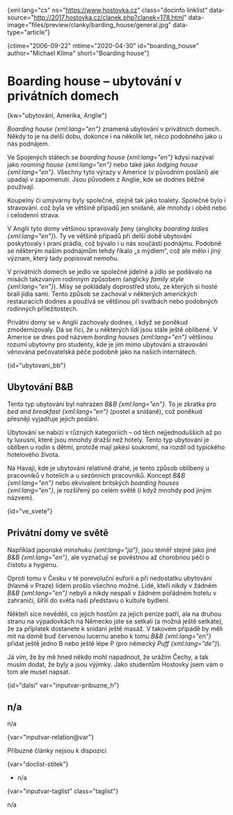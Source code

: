 
{xml:lang="cs" ns="https://www.hostovka.cz" class="docinfo linklist" data-source="http://2017.hostovka.cz/clanek.php?clanek=178.html" data-image="files/preview/clanky/barding_house/general.jpg" data-type="article"}

{ctime="2006-09-22" mtime="2020-04-30" id="boarding_house" author="Michael Klíma" short="Boarding house"}

# Boarding house – ubytování v privátních domech

<!-- generated attribute kw by user_updatekw.sh on 2021-01-05, do not edit -->

{kw="ubytování, Amerika, Anglie"}

_Boarding house {xml:lang="en"}_ znamená ubytování v privátních domech. Někdy to je na delší dobu, dokonce i na několik let, něco podobného jako u nás podnájem.

Ve Spojených státech se _boarding house {xml:lang="en"}_ kdysi nazýval jako _rooming house {xml:lang="en"}_ nebo také jako _lodging house {xml:lang="en"}_. Všechny tyto výrazy v Americe (v původním poslání) ale upadají v zapomenutí. Jsou původem z Anglie, kde se dodnes běžné používají.

Koupelny či umývárny byly společné, stejně tak jako toalety. Společné bylo i stravování. což byla ve většině případů jen snídaně, ale mnohdy i oběd nebo i celodenní strava.

V Anglii tyto domy většinou spravovaly ženy (anglicky _boarding ladies {xml:lang="en"}_). Ty ve většině případů při delší době ubytování poskytovaly i praní prádla, což bývalo i u nás součástí podnájmu. Podobně se některým našim podnájmům tehdy říkalo „s mýdlem“, což ale mělo i jiný význam, který tady popisovat nemohu.

V privátních domech se jedlo ve společné jídelně a jídlo se podávalo na mísách takzvaným rodinným způsobem (anglicky _family style {xml:lang="en"}_). Mísy se pokládaly doprostřed stolu, ze kterých si hosté brali jídla sami. Tento způsob se zachoval v některých amerických restauracích dodnes a používá se většinou při svatbách nebo podobných rodinných příležitostech.

Privátní domy se v Anglii zachovaly dodnes, i když se poněkud zmodernizovaly. Dá se říci, že u některých lidí jsou stále ještě oblíbené. V Americe se dnes pod názvem _bording houses {xml:lang="en"}_ většinou rozumí ubytovny pro studenty, kde je jim mimo ubytování a stravování věnována pečovatelská péče podobně jako na našich internátech.

{id="ubytovani_bb"}

## Ubytování B&B

Tento typ ubytování byl nahrazen _B&B {xml:lang="en"}_. To je zkratka pro _bed and breakfast {xml:lang="en"}_ (postel a snídaně), což poněkud přesněji vyjadřuje jejich poslání.

Ubytování se nabízí v různých kategoriích – od těch nejjednodušších až po ty luxusní, které jsou mnohdy dražší než hotely. Tento typ ubytování je oblíben u rodin s dětmi, protože mají jakési soukromí, na rozdíl od typického hotelového života.

Na Havaji, kde je ubytování relativně drahé, je tento způsob oblíbený u pracovníků v hotelích a u sezónních pracovníků. Koncept _B&B {xml:lang="en"}_ nebo ekvivalent britských _boarding houses {xml:lang="en"}_, je rozšířený po celém světě (i když mnohdy pod jiným názvem).

{id="ve_svete"}

## Privátní domy ve světě

Například japonské _minshuku {xml:lang="ja"}_, jsou téměř stejné jako jiné _B&B {xml:lang="en"}_, ale vyznačují se pověstnou až chorobnou péčí o čistotu a hygienu.

Oproti tomu v Česku v té porevoluční euforii a při nedostatku ubytování (hlavně v Praze) lidem prošlo všechno možné. Lidé, kteří nikdy v žádném _B&B {xml:lang="en"}_ nebyli a nikdy nespali v žádném pořádném hotelu v zahraničí, šířili do světa naši představu o kultuře bydlení.

Někteří sice nevěděli, co jejich hostům za jejich peníze patří, ala na druhou stranu na výpadovkách na Německo jste se setkali (a možná ještě setkáte), že za příplatek dostanete k snídani ještě masáž. V takovém případě by měli mít na domě buď červenou lucernu anebo k tomu _B&B {xml:lang="en"}_ přidat ještě jedno B nebo ještě lépe P (pro německý _Puff {xml:lang="de"}_).

Já vím, že by mě hned někdo mohl napadnout, že urážím Čechy, a tak musím dodat, že byly a jsou výjimky. Jako studentům Hostovky jsem vám o tom ale musel napsat.

{id="dalsi" var="inputvar-pribuzne_h"}

## n/a

n/a

{var="inputvar-relation@var"}

Příbuzné články nejsou k dispozici

{var="doclist-stitek"}

  * n/a

{var="inputvar-taglist" class="taglist"}

n/a

